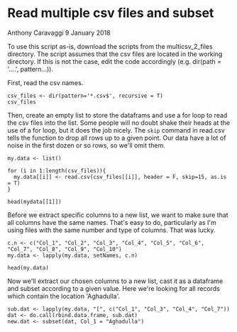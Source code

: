 Read multiple csv files and subset
================
Anthony Caravaggi
9 January 2018

To use this script as-is, download the scripts from the multicsv_2_files directory. The script assumes that the csv files are located in the working directory. If this is not the case, edit the code accordingly (e.g. dir(path = '....', pattern...)).

First, read the csv names.

```{r}
csv_files <- dir(pattern='*.csv$', recursive = T)
csv_files
```

Then, create an empty list to store the dataframs and use a for loop to read the csv files into the list. Some people will no doubt shake their heads at the use of a for loop, but it does the job nicely. The `skip` command in read.csv tells the function to drop all rows up to a given point. Our data have a lot of noise in the first dozen or so rows, so we'll omit them. 

```{r}
my.data <- list()

for (i in 1:length(csv_files)){
  my.data[[i]] <- read.csv(csv_files[[i]], header = F, skip=15, as.is = T)
}

head(mydata[[1]])
```

Before we extract specific columns to a new list, we want to make sure that all columns have the same names. That's easy to do, particularly as I'm using files with the same number and type of columns. That was lucky. 

```{r}
c.n <- c("Col_1", "Col_2", "Col_3", "Col_4", "Col_5", "Col_6", "Col_7", "Col_8", "Col_9", "Col_10")
my.data <- lapply(my.data, setNames, c.n)

head(my.data)
```

Now we'll extract our chosen columns to a new list, cast it as a dataframe and subset according to a given value. Here we're looking for all records which contain the location 'Aghadulla'.

```{r}
sub.dat <- lapply(my.data, "[", c("Col_1", "Col_3", "Col_4", "Col_7"))
dat <- do.call(rbind.data.frame, sub.dat)
new.dat <- subset(dat, Col_1 = "Aghadulla")
```
